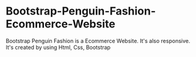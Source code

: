 # Bootstrap-Penguin-Fashion-Ecommerce-Website
Bootstrap Penguin Fashion is a Ecommerce Website. It's also responsive. It's created by using Html, Css, Bootstrap
